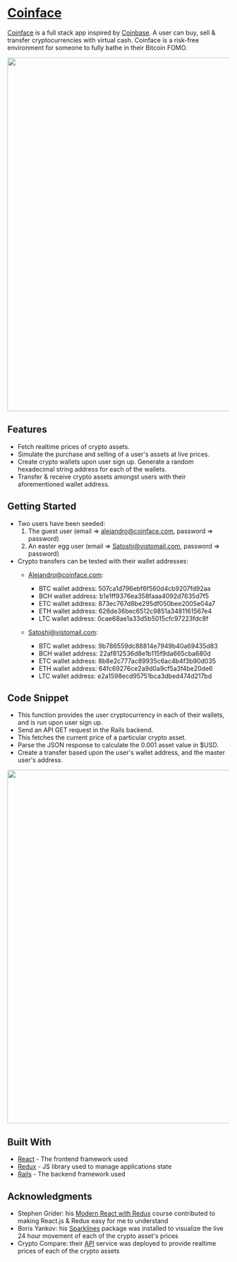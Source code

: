 # [Coinface](http://www.thecoinface.com)

[Coinface](http://www.thecoinface.com) is a full stack app inspired by [Coinbase](https://www.coinbase.com/). A user can buy, sell & transfer cryptocurrencies with virtual cash. Coinface is
a risk-free environment for someone to fully bathe in their Bitcoin FOMO.  

<p align="center"><img src="https://i.imgur.com/XrksXQl.png" width="800px" /></p>

## Features

* Fetch realtime prices of crypto assets.
* Simulate the purchase and selling of a user's assets at live prices.
* Create crypto wallets upon user sign up. Generate a random hexadecimal string address for each of the wallets.
* Transfer & receive crypto assets amongst users with their aforementioned wallet address.

## Getting Started

* Two users have been seeded:
  1. The guest user (email => alejandro@coinface.com, password => password)
  2. An easter egg user (email => Satoshi@vistomail.com, password => password)
* Crypto transfers can be tested with their wallet addresses:
  * Alejandro@coinface.com:
    * BTC wallet address: 507ca1d796ebf6f560d4cb9207fd92aa
    * BCH wallet address: b1e1ff9376ea358faaa4092d7635d7f5
    * ETC wallet address: 873ec767d8be295df050bee2005e04a7
    * ETH wallet address: 626de36bec6512c9851a3481161567e4
    * LTC wallet address: 0cae68ae1a33d5b5015cfc97223fdc8f

  * Satoshi@vistomail.com:
    * BTC wallet address: 9b786559dc88814e7949b40a69435d83
    * BCH wallet address: 22af812536d8e1b115f9da665cba680d
    * ETC wallet address: 8b8e2c777ac89935c6ac4b4f3b90d035
    * ETH wallet address: 64fc69276ce2a9d0a9cf5a3f4be20de6
    * LTC wallet address: e2a1598ecd95751bca3dbed474d217bd

## Code Snippet
* This function provides the user cryptocurrency in each of their wallets, and is run upon user sign up.
* Send an API GET request in the Rails backend.
* This fetches the current price of a particular crypto asset.
* Parse the JSON response to calculate the 0.001 asset value in $USD.
* Create a transfer based upon the user's wallet address, and the master user's address.

<p align="center"><img src="https://i.imgur.com/9uUBlSM.png" width="800px" /></p>

## Built With

* [React](https://reactjs.org/docs/getting-started.html) - The frontend framework used
* [Redux](https://redux.js.org/) - JS library used to manage applications state
* [Rails](https://guides.rubyonrails.org/) - The backend framework used

## Acknowledgments

* Stephen Grider: his [Modern React with Redux](https://www.udemy.com/react-redux/) course contributed to making React.js & Redux easy for me to understand
* Boris Yankov: his [Sparklines](https://github.com/borisyankov/react-sparklines) package was installed to visualize the live 24 hour movement of each of the crypto asset's prices
* Crypto Compare: their [API](https://www.cryptocompare.com/api/) service was deployed to provide realtime prices of each of the crypto assets

